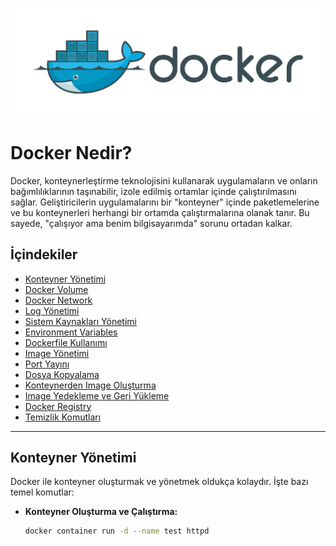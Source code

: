 <p align="center">
  <img src="images/docker1.png" alt="Resim açıklaması" />
</p>

# Docker Nedir? 

Docker, konteynerleştirme teknolojisini kullanarak uygulamaların ve onların bağımlılıklarının taşınabilir, izole edilmiş ortamlar içinde çalıştırılmasını sağlar. Geliştiricilerin uygulamalarını bir "konteyner" içinde paketlemelerine ve bu konteynerleri herhangi bir ortamda çalıştırmalarına olanak tanır. Bu sayede, "çalışıyor ama benim bilgisayarımda" sorunu ortadan kalkar.

## İçindekiler

- [Konteyner Yönetimi](#konteyner-yönetimi)
- [Docker Volume](#docker-volume)
- [Docker Network](#docker-network)
- [Log Yönetimi](#log-yönetimi)
- [Sistem Kaynakları Yönetimi](#sistem-kaynakları-yönetimi)
- [Environment Variables](#environment-variables)
- [Dockerfile Kullanımı](#dockerfile-kullanımı)
- [Image Yönetimi](#image-yönetimi)
- [Port Yayını](#port-yayını)
- [Dosya Kopyalama](#dosya-kopyalama)
- [Konteynerden Image Oluşturma](#konteynerden-image-oluşturma)
- [Image Yedekleme ve Geri Yükleme](#image-yedekleme-ve-geri-yükleme)
- [Docker Registry](#docker-registry)
- [Temizlik Komutları](#temizlik-komutları)

---

## Konteyner Yönetimi

Docker ile konteyner oluşturmak ve yönetmek oldukça kolaydır. İşte bazı temel komutlar:

- **Konteyner Oluşturma ve Çalıştırma:**
  ```bash
  docker container run -d --name test httpd
